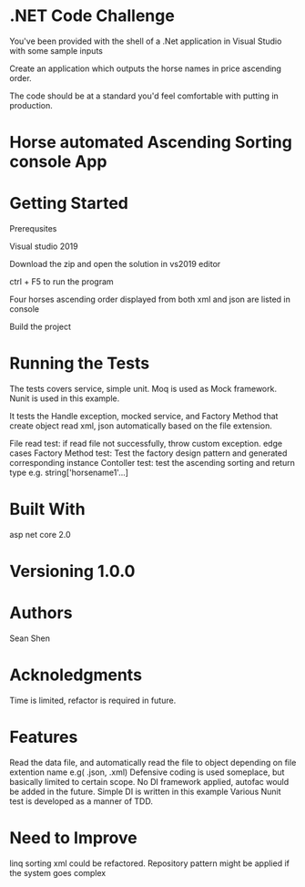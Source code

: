 # .NET Code Challenge

You've been provided with the shell of a .Net application in Visual Studio with some sample inputs 

Create an application which outputs the horse names in price ascending order. 

The code should be at a standard you'd feel comfortable with putting in production.

# Horse automated Ascending Sorting console App  

# Getting Started
Prerequsites

Visual studio 2019 

Download the zip and open the solution in vs2019 editor

ctrl + F5 to run the program

Four horses ascending order displayed from both xml and json are listed in console

Build the project

# Running the Tests
The tests covers service, simple unit. Moq is used as Mock framework. Nunit is used in this example.

It tests the Handle exception, mocked service, and Factory Method that create object read xml, json automatically based on the file extension.

File read test: if read file not successfully, throw custom exception. edge cases
Factory Method test: Test the factory design pattern and generated corresponding instance
Contoller test: test the ascending sorting and return type e.g. string['horsename1'...]

# Built With
asp net core 2.0

# Versioning 1.0.0

# Authors
Sean Shen

# Acknoledgments
 Time is limited, refactor is required in future.
# Features
Read the data file, and automatically read the file to object depending on file extention name e.g( .json, .xml)
Defensive coding is used someplace, but basically limited to certain scope.
No DI framework applied, autofac would be added in the future. Simple DI is written in this example
Various Nunit test is developed as a manner of TDD.

# Need to Improve
linq sorting xml could be refactored. 
Repository pattern might be applied if the system goes complex



